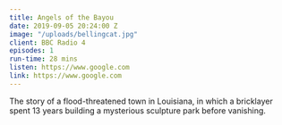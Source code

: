 ```yaml
---
title: Angels of the Bayou
date: 2019-09-05 20:24:00 Z
image: "/uploads/bellingcat.jpg"
client: BBC Radio 4
episodes: 1
run-time: 28 mins
listen: https://www.google.com
link: https://www.google.com
---
```


The story of a flood-threatened town in Louisiana, in which a bricklayer spent 13 years building a mysterious sculpture park before vanishing.
